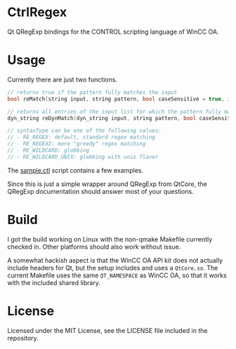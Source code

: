 CtrlRegex
=========

Qt QRegExp bindings for the CONTROL scripting language of WinCC OA.

Usage
=====
Currently there are just two functions.

```c
// returns true if the pattern fully matches the input
bool reMatch(string input, string pattern, bool caseSensitive = true, int syntaxType = RE_REGEX)

// returns all entries of the input list for which the pattern fully matches the text
dyn_string reDynMatch(dyn_string input, string pattern, bool caseSensitive = true, int syntaxType = RE_REGEX)

// syntaxType can be one of the following values:
// - RE_REGEX: default, standard regex matching
// - RE_REGEX2: more "greedy" regex matching
// - RE_WILDCARD: globbing
// - RE_WILDCARD_UNIX: globbing with unix flavor
```

The [sample.ctl](sample.ctl) script contains a few examples.

Since this is just a simple wrapper around QRegExp from QtCore, the QRegExp documentation should answer most of your questions.

Build
=====

I got the build working on Linux with the non-qmake Makefile currently checked in. Other platforms should also work without issue.

A somewhat hackish aspect is that the WinCC OA API kit does not actually include headers for Qt, but the setup includes and uses a ```QtCore.so```. The current Makefile uses the same ```QT_NAMESPACE``` as WinCC OA, so that it works with the included shared library.

License
=======

Licensed under the MIT License, see the LICENSE file included in the repository.
